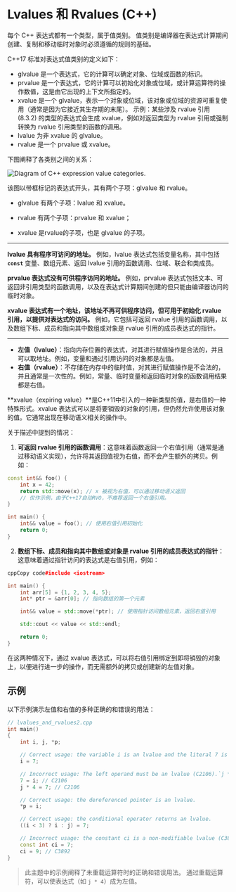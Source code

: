 # Lvalues 和 Rvalues (C++)

每个 C++ 表达式都有一个类型，属于值类别。 值类别是编译器在表达式计算期间创建、复制和移动临时对象时必须遵循的规则的基础。

C++17 标准对表达式值类别的定义如下：

- glvalue 是一个表达式，它的计算可以确定对象、位域或函数的标识。
- prvalue 是一个表达式，它的计算可以初始化对象或位域，或计算运算符的操作数值，这是由它出现的上下文所指定的。
- xvalue 是一个 glvalue，表示一个对象或位域，该对象或位域的资源可重复使用（通常是因为它接近其生存期的末尾）。 示例：某些涉及 rvalue 引用 (8.3.2) 的类型的表达式会生成 xvalue，例如对返回类型为 rvalue 引用或强制转换为 rvalue 引用类型的函数的调用。
- lvalue 为非 xvalue 的 glvalue。
- rvalue 是一个 prvalue 或 xvalue。

下图阐释了各类别之间的关系：

![Diagram of C++ expression value categories.](https://learn.microsoft.com/zh-cn/cpp/cpp/media/value_categories.png?view=msvc-170)

该图以带框标记的表达式开头，其有两个子项：glvalue 和 rvalue。 

- glvalue 有两个子项：lvalue 和 xvalue。 

- rvalue 有两个子项：prvalue 和 xvalue；

- xvalue 是rvalue的子项，也是 glvalue 的子项。

---

**lvalue 具有程序可访问的地址。** 例如，lvalue 表达式包括变量名称，其中包括 **`const`** 变量、数组元素、返回 lvalue 引用的函数调用、位域、联合和类成员。

**prvalue 表达式没有可供程序访问的地址。** 例如，prvalue 表达式包括文本、可返回非引用类型的函数调用，以及在表达式计算期间创建的但只能由编译器访问的临时对象。

**xvalue 表达式有一个地址，该地址不再可供程序访问，但可用于初始化 rvalue 引用，以提供对表达式的访问。** 例如，它包括可返回 rvalue 引用的函数调用，以及数组下标、成员和指向其中数组或对象是 rvalue 引用的成员表达式的指针。

---

- **左值（lvalue）**：指向内存位置的表达式，对其进行赋值操作是合法的，并且可以取地址。例如，变量和通过引用访问的对象都是左值。
- **右值（rvalue）**：不存储在内存中的临时值，对其进行赋值操作是不合法的，并且通常是一次性的。例如，常量、临时变量和返回临时对象的函数调用结果都是右值。

**xvalue（expiring value）**是C++11中引入的一种新类型的值，是右值的一种特殊形式。xvalue 表达式可以是将要销毁的对象的引用，但仍然允许使用该对象的值。它通常出现在移动语义相关的操作中。

关于描述中提到的情况：

1. **可返回 rvalue 引用的函数调用**：这意味着函数返回一个右值引用（通常是通过移动语义实现），允许将其返回值视为右值，而不会产生额外的拷贝。例如：

```cpp
const int&& foo() {
    int x = 42;
    return std::move(x); // x 被视为右值，可以通过移动语义返回
    // 仅作示例，由于C++17自动RVO，不推荐返回一个右值引用。
}

int main() {
    int&& value = foo(); // 使用右值引用初始化
    return 0;
}
```

2. **数组下标、成员和指向其中数组或对象是 rvalue 引用的成员表达式的指针**：这意味着通过指针访问的表达式是右值引用，例如：

```cpp
cppCopy code#include <iostream>

int main() {
    int arr[5] = {1, 2, 3, 4, 5};
    int* ptr = &arr[0]; // 指向数组的第一个元素

    int&& value = std::move(*ptr); // 使用指针访问数组元素，返回右值引用

    std::cout << value << std::endl;

    return 0;
}
```

在这两种情况下，通过 xvalue 表达式，可以将右值引用绑定到即将销毁的对象上，以便进行进一步的操作，而无需额外的拷贝或创建新的左值对象。

## 示例

以下示例演示左值和右值的多种正确的和错误的用法：

```cpp
// lvalues_and_rvalues2.cpp
int main()
{
    int i, j, *p;

    // Correct usage: the variable i is an lvalue and the literal 7 is a prvalue.
    i = 7;

    // Incorrect usage: The left operand must be an lvalue (C2106).`j * 4` is a prvalue.
    7 = i; // C2106
    j * 4 = 7; // C2106

    // Correct usage: the dereferenced pointer is an lvalue.
    *p = i;

    // Correct usage: the conditional operator returns an lvalue.
    ((i < 3) ? i : j) = 7;

    // Incorrect usage: the constant ci is a non-modifiable lvalue (C3892).
    const int ci = 7;
    ci = 9; // C3892
}
```

> 此主题中的示例阐释了未重载运算符时的正确和错误用法。 通过重载运算符，可以使表达式（如 `j * 4`）成为左值。

